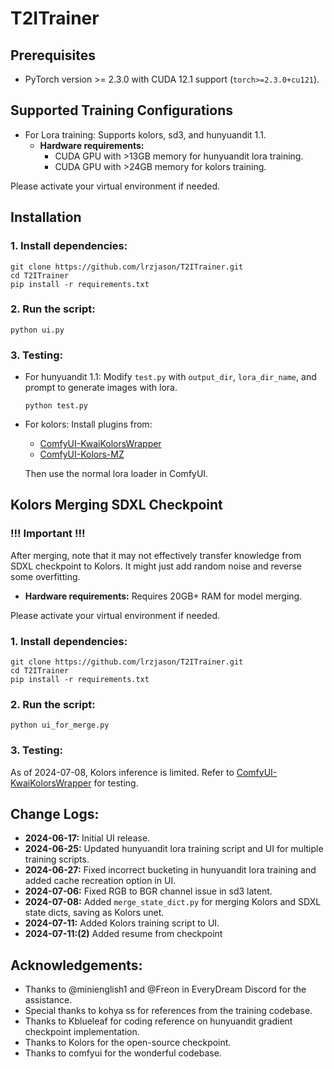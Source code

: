 # T2ITrainer

## Prerequisites
- PyTorch version >= 2.3.0 with CUDA 12.1 support (`torch>=2.3.0+cu121`).

## Supported Training Configurations
- For Lora training: Supports kolors, sd3, and hunyuandit 1.1.
  - **Hardware requirements:**
    - CUDA GPU with >13GB memory for hunyuandit lora training.
    - CUDA GPU with >24GB memory for kolors training.

Please activate your virtual environment if needed.

## Installation

### 1. Install dependencies:
```
git clone https://github.com/lrzjason/T2ITrainer.git
cd T2ITrainer
pip install -r requirements.txt
```

### 2. Run the script:
```
python ui.py
```

### 3. Testing:
- For hunyuandit 1.1:
  Modify `test.py` with `output_dir`, `lora_dir_name`, and prompt to generate images with lora.
  ```
  python test.py
  ```

- For kolors:
  Install plugins from:
  - [ComfyUI-KwaiKolorsWrapper](https://github.com/kijai/ComfyUI-KwaiKolorsWrapper)
  - [ComfyUI-Kolors-MZ](https://github.com/MinusZoneAI/ComfyUI-Kolors-MZ)
  
  Then use the normal lora loader in ComfyUI.

## Kolors Merging SDXL Checkpoint

### **!!! Important !!!**
After merging, note that it may not effectively transfer knowledge from SDXL checkpoint to Kolors. It might just add random noise and reverse some overfitting.

- **Hardware requirements:**
  Requires 20GB+ RAM for model merging.

Please activate your virtual environment if needed.

### 1. Install dependencies:
```
git clone https://github.com/lrzjason/T2ITrainer.git
cd T2ITrainer
pip install -r requirements.txt
```

### 2. Run the script:
```
python ui_for_merge.py
```

### 3. Testing:
As of 2024-07-08, Kolors inference is limited. Refer to [ComfyUI-KwaiKolorsWrapper](https://github.com/kijai/ComfyUI-KwaiKolorsWrapper) for testing.

## Change Logs:
- **2024-06-17:** Initial UI release.
- **2024-06-25:** Updated hunyuandit lora training script and UI for multiple training scripts.
- **2024-06-27:** Fixed incorrect bucketing in hunyuandit lora training and added cache recreation option in UI.
- **2024-07-06:** Fixed RGB to BGR channel issue in sd3 latent.
- **2024-07-08:** Added `merge_state_dict.py` for merging Kolors and SDXL state dicts, saving as Kolors unet.
- **2024-07-11:** Added Kolors training script to UI.
- **2024-07-11:(2)** Added resume from checkpoint

## Acknowledgements:
- Thanks to @minienglish1 and @Freon in EveryDream Discord for the assistance.
- Special thanks to kohya ss for references from the training codebase.
- Thanks to Kblueleaf for coding reference on hunyuandit gradient checkpoint implementation.
- Thanks to Kolors for the open-source checkpoint.
- Thanks to comfyui for the wonderful codebase.
